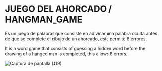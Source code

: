 # JUEGO DEL AHORCADO / HANGMAN_GAME
Es un juego de palabras que consiste en adivinar una palabra oculta antes de que se complete el dibujo de un ahorcado, este permite 8 errores. 

It is a word game that consists of guessing a hidden word before the drawing of a hanged man is completed, this allows 8 errors.

![Captura de pantalla (419)](https://github.com/user-attachments/assets/82d2c593-d4b9-4134-91a2-ded38f4fe43b)
